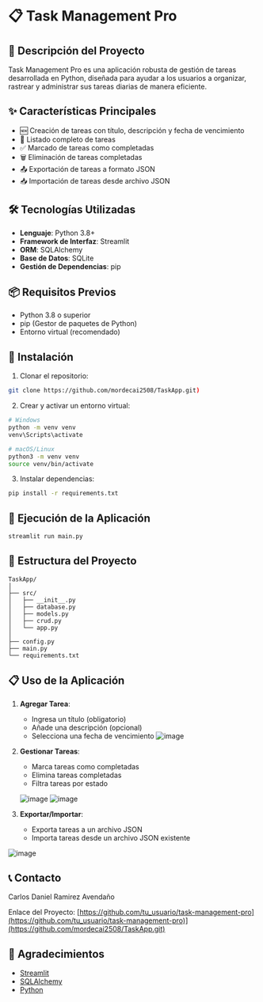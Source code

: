 # 📋 Task Management Pro

## 🚀 Descripción del Proyecto

Task Management Pro es una aplicación robusta de gestión de tareas desarrollada en Python, diseñada para ayudar a los usuarios a organizar, rastrear y administrar sus tareas diarias de manera eficiente.

## ✨ Características Principales

- 🆕 Creación de tareas con título, descripción y fecha de vencimiento
- 📝 Listado completo de tareas
- ✅ Marcado de tareas como completadas
- 🗑️ Eliminación de tareas completadas
- 📤 Exportación de tareas a formato JSON
- 📥 Importación de tareas desde archivo JSON

## 🛠️ Tecnologías Utilizadas

- **Lenguaje**: Python 3.8+
- **Framework de Interfaz**: Streamlit
- **ORM**: SQLAlchemy
- **Base de Datos**: SQLite
- **Gestión de Dependencias**: pip

## 📦 Requisitos Previos

- Python 3.8 o superior
- pip (Gestor de paquetes de Python)
- Entorno virtual (recomendado)

## 🔧 Instalación

1. Clonar el repositorio:
```bash
git clone https://github.com/mordecai2508/TaskApp.git)
```

2. Crear y activar un entorno virtual:
```bash
# Windows
python -m venv venv
venv\Scripts\activate

# macOS/Linux
python3 -m venv venv
source venv/bin/activate
```

3. Instalar dependencias:
```bash
pip install -r requirements.txt
```

## 🚀 Ejecución de la Aplicación

```bash
streamlit run main.py
```

## 📂 Estructura del Proyecto

```
TaskApp/
│
├── src/                  
│   ├── __init__.py       
│   ├── database.py       
│   ├── models.py         
│   ├── crud.py           
│   └── app.py            
│
├── config.py             
├── main.py               
└── requirements.txt      
```

## 📋 Uso de la Aplicación

1. **Agregar Tarea**:
   - Ingresa un título (obligatorio)
   - Añade una descripción (opcional)
   - Selecciona una fecha de vencimiento
     ![image](https://github.com/user-attachments/assets/9ac7d8ae-c796-4b92-a94b-2381dc97419c)



2. **Gestionar Tareas**:
   - Marca tareas como completadas
   - Elimina tareas completadas
   - Filtra tareas por estado

    ![image](https://github.com/user-attachments/assets/b44c0632-3466-4542-b0b3-b1f6bd9bde4c)
   ![image](https://github.com/user-attachments/assets/a6d6db97-0107-40b7-bd30-f926c3318ccb)



4. **Exportar/Importar**:
   - Exporta tareas a un archivo JSON
   - Importa tareas desde un archivo JSON existente

![image](https://github.com/user-attachments/assets/0ce5a937-2b39-4a6e-9215-472ad91ce9bf)


## 📞 Contacto

Carlos Daniel Ramirez Avendaño 

Enlace del Proyecto: [https://github.com/tu_usuario/task-management-pro](https://github.com/tu_usuario/task-management-pro)](https://github.com/mordecai2508/TaskApp.git)

## 🙏 Agradecimientos

- [Streamlit](https://streamlit.io/)
- [SQLAlchemy](https://www.sqlalchemy.org/)
- [Python](https://www.python.org/)
